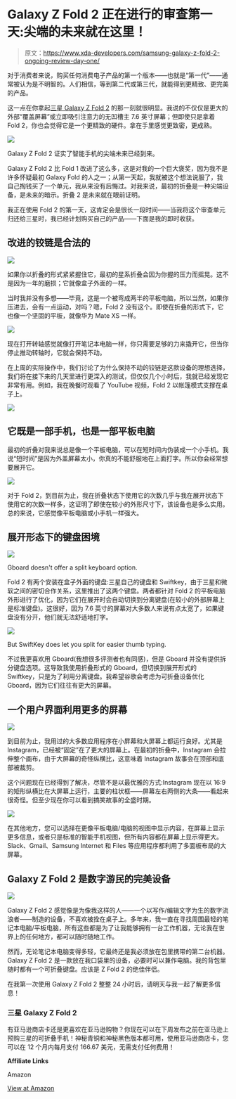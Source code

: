 # Galaxy Z Fold 2 正在进行的审查第一天:尖端的未来就在这里！

> 原文：<https://www.xda-developers.com/samsung-galaxy-z-fold-2-ongoing-review-day-one/>

对于消费者来说，购买任何消费电子产品的第一个版本——也就是“第一代”——通常被认为是不明智的。人们相信，等到第二代或第三代，就能得到更精致、更完美的产品。

这一点在你拿起[三星 Galaxy Z Fold 2](https://www.xda-developers.com/samsung-galaxy-z-fold-2/) 的那一刻就很明显。我说的不仅仅是更大的外部“覆盖屏幕”或立即吸引注意力的无凹槽主 7.6 英寸屏幕；但即使只是拿着 Fold 2，你也会觉得它是一个更精致的硬件。拿在手里感觉更致密，更成熟。

![](img/61d26df21a06508086ecd5930d1b533a.png)

Galaxy Z Fold 2 证实了智能手机的尖端未来已经到来。

Galaxy Z Fold 2 比 Fold 1 改进了这么多，这是对我的一个巨大褒奖，因为我不是许多怀疑最初 Galaxy Fold 的人之一；从第一天起，我就被这个想法说服了，我自己掏钱买了一个单元，我从来没有后悔过。对我来说，最初的折叠是一种尖端设备，是未来的暗示。折叠 2 是未来就在眼前证明。

我正在使用 Fold 2 的第一天，这肯定会是很长一段时间——当我将这个审查单元归还给三星时，我已经计划购买自己的产品——下面是我的即时收获。

## 改进的铰链是合法的

![](img/c968afa1317453343432f7e980dea447.png)

如果你以折叠的形式紧紧握住它，最初的星系折叠会因为你握的压力而摇晃。这不是因为一年的磨损；它就像盒子外面的一样。

当时我并没有多想——毕竟，这是一个被弯成两半的平板电脑，所以当然，如果你压进去，会有一点运动，对吗？嗯，Fold 2 没有这个。即使在折叠的形式下，它也像一个坚固的平板，就像华为 Mate XS 一样。

![](img/be330f9dffc72adcc4861951041f92fc.png)

现在打开转轴感觉就像打开笔记本电脑一样，你只需要足够的力来撬开它，但当你停止推动转轴时，它就会保持不动。

在上周的实际操作中，我们讨论了为什么保持不动的铰链是这款设备的理想选择，我们将在接下来的几天里进行更深入的测试，但仅仅几个小时后，我就已经发现它非常有用。例如，我在晚餐时观看了 YouTube 视频，Fold 2 以帐篷模式支撑在桌子上。

![](img/146a14f76eb0662aee9b7e1d63662b36.png)

## 它既是一部手机，也是一部平板电脑

最初的折叠对我来说总是像一个平板电脑，可以在短时间内伪装成一个小手机。我说“短时间”是因为外盖屏幕太小，你真的不能舒服地在上面打字。所以你会经常想要展开它。

![](img/7d290afe583233e0ad57b667e168fa69.png)

对于 Fold 2，到目前为止，我在折叠状态下使用它的次数几乎与我在展开状态下使用它的次数一样多，这证明了即使在较小的外形尺寸下，该设备也是多么实用。总的来说，它感觉像平板电脑或小手机一样强大。

## 展开形态下的键盘困境

 <picture>![](img/2ad0b8a5567f8f57f882b26ad1b3a155.png)</picture> 

Gboard doesn't offer a split keyboard option.

Fold 2 有两个安装在盒子外面的键盘:三星自己的键盘和 Swiftkey，由于三星和微软之间的密切合作关系，这里推出了这两个键盘。两者都针对 Fold 2 的平板电脑外形进行了优化，因为它们在展开时会自动切换到分离键盘(在较小的外部屏幕上是标准键盘)。这很好，因为 7.6 英寸的屏幕对大多数人来说有点太宽了，如果键盘没有分开，他们就无法舒适地打字。

 <picture>![](img/d0739f9aa3536f8c1c0b4996405b283e.png)</picture> 

But SwiftKey does let you split for easier thumb typing.

不过我更喜欢用 Gboard(我想很多评测者也有同感)，但是 Gboard 并没有提供拆分键盘选项。这导致我使用折叠形式的 Gboard，但切换到展开形式的 Swiftkey，只是为了利用分离键盘。我希望谷歌会考虑为可折叠设备优化 Gboard，因为它们往往有更大的屏幕。

## 一个用户界面利用更多的屏幕

![](img/36e1e843449eb555c4d52ca244934f47.png)

到目前为止，我用过的大多数应用程序在小屏幕和大屏幕上都运行良好。尤其是 Instagram，已经被“固定”在了更大的屏幕上。在最初的折叠中，Instagram 会拉伸整个画布，由于大屏幕的奇怪纵横比，这意味着 Instagram 故事会在顶部和底部被裁剪。

这个问题现在已经得到了解决，尽管不是以最优雅的方式:Instagram 现在以 16:9 的矩形纵横比在大屏幕上运行，主要的柱状框——屏幕左右两侧的大条——看起来很奇怪。但至少现在你可以看到搞笑故事的全盛时期。

![](img/0733c9ae38d0c9f4bd4f8bbc077e1cd4.png)

在其他地方，您可以选择在更像平板电脑/电脑的视图中显示内容，在屏幕上显示更多信息，或者只是标准的智能手机视图，但所有内容都在屏幕上显示得更大。Slack、Gmail、Samsung Internet 和 Files 等应用程序都利用了多面板布局的大屏幕。

## Galaxy Z Fold 2 是数字游民的完美设备

![](img/e5383d3aafdd9ee726f03e2b5658fd5b.png)

Galaxy Z Fold 2 感觉像是为像我这样的人——一个以写作/编辑文字为生的数字流浪者——制造的设备，不喜欢被拴在桌子上。多年来，我一直在寻找周围最轻的笔记本电脑/平板电脑，所有这些都是为了让我能够拥有一台工作机器，无论我在世界上的任何地方，都可以随时随地工作。

然而，无论笔记本电脑变得多轻，它最终还是我必须放在包里携带的第二台机器。Galaxy Z Fold 2 是一款放在我口袋里的设备，必要时可以兼作电脑。我的背包里随时都有一个可折叠键盘。应该是 Z Fold 2 的绝佳伴侣。

在我第一次使用 Galaxy Z Fold 2 整整 24 小时后，请明天与我一起了解更多信息！

### 三星 Galaxy Z Fold 2

有亚马逊商店卡还是更喜欢在亚马逊购物？你现在可以在下周发布之前在亚马逊上预购三星的可折叠手机！神秘青铜和神秘黑色版本都可用，使用亚马逊商店卡，您可以在 12 个月内每月支付 166.67 美元，无需支付任何费用！

**Affiliate Links**

Amazon

[View at Amazon](https://www.amazon.com/Samsung-Factory-Unlocked-Android-Smartphone/dp/B08GL3QYHC/?tag=xda-54u0csh-20&ascsubtag=UUxdaUeUpU29773&asc_refurl=https%3A%2F%2Fwww.xda-developers.com%2Fsamsung-galaxy-z-fold-2-ongoing-review-day-one%2F&asc_campaign=Short-Term)